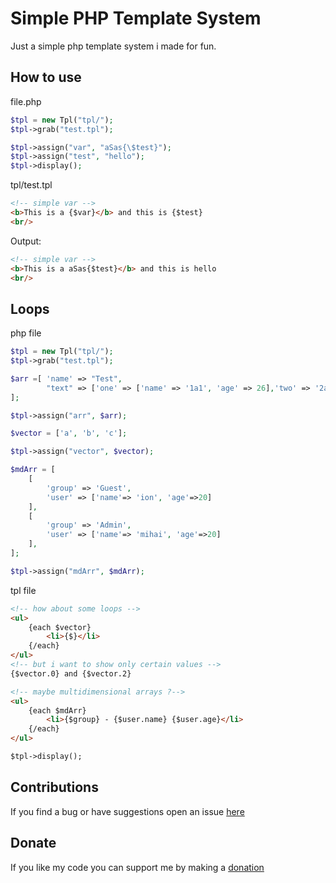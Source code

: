 Simple PHP Template System
======================
Just a simple php template system i made for fun.  

## How to use
file.php
```php
$tpl = new Tpl("tpl/");
$tpl->grab("test.tpl");

$tpl->assign("var", "aSas{\$test}");
$tpl->assign("test", "hello");
$tpl->display();
```
tpl/test.tpl
```html
<!-- simple var -->
<b>This is a {$var}</b> and this is {$test}
<br/>
```
Output:
```html
<!-- simple var -->
<b>This is a aSas{$test}</b> and this is hello
<br/>
```

## Loops
php file
```php
$tpl = new Tpl("tpl/");
$tpl->grab("test.tpl");

$arr =[	'name' => "Test",
		"text" => ['one' => ['name' => '1a1', 'age' => 26],'two' => '2a2'],
];

$tpl->assign("arr", $arr);

$vector = ['a', 'b', 'c'];

$tpl->assign("vector", $vector);

$mdArr = [
	[ 	
		'group' => 'Guest',
		'user' => ['name'=> 'ion', 'age'=>20]
	],
	[ 	
		'group' => 'Admin',
		'user' => ['name'=> 'mihai', 'age'=>20]
	],
];

$tpl->assign("mdArr", $mdArr);
```

tpl file
```html
<!-- how about some loops -->
<ul>
	{each $vector}
		<li>{$}</li>
	{/each}
</ul>
<!-- but i want to show only certain values -->
{$vector.0} and {$vector.2}

<!-- maybe multidimensional arrays ?-->
<ul>
	{each $mdArr}
		<li>{$group} - {$user.name} {$user.age}</li>
	{/each}
</ul>

$tpl->display();

```

Contributions
-----------------
If you find a bug or have suggestions open an issue [here](https://github.com/ionutvmi/simple-php-tpl/issues)

Donate 
-----------------
If you like my code you can support me by making a [donation](https://www.paypal.com/cgi-bin/webscr?cmd=_donations&business=T9HU2KAF54EBE&lc=RO&currency_code=USD&bn=PP%2dDonationsBF%3abtn_donateCC_LG%2egif%3aNonHosted)

